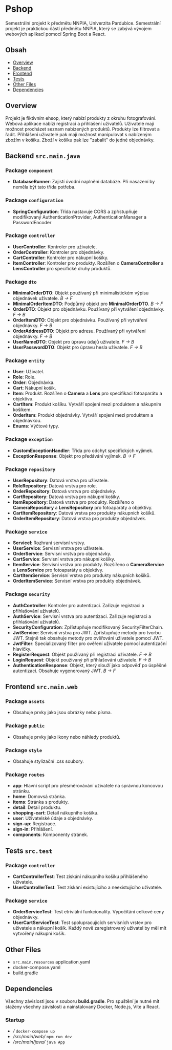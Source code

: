 # Pshop

Semestrální projekt k předmětu NNPIA, Univerzita Pardubice. Semestrální projekt je praktickou částí předmětu NNPIA,
který se zabývá vývojem webových aplikací pomocí Spring Boot a React.

## Obsah

- [Overview](#overview)
- [Backend](#backend-srcmainjava)
- [Frontend](#frontend-srcmainweb)
- [Tests](#tests-srctest)
- [Other Files](#other-files)
- [Dependencies](#dependencies)

## Overview

Projekt je fiktivním ehsop, který nabízí produkty z okruhu fotografování. Webová aplikace nabízí registraci a přihlášení
uživatelů. Uživatelé mají možnost procházet seznam nabízených produktů. Produkty lze filtrovat a řadit. Přihlášení
uživatelé pak mají možnost manipulovat s nabízeným zbožím v košíku. Zboží v košíku pak lze "zabalit" do jedné
objednávky.

## Backend `src.main.java`

### Package `component`

- **DatabaseRunner**: Zajistí úvodní naplnění databáze. Při nasazení by neměla být tato třída potřeba.

### Package `configuration`

- **SpringConfiguration**: Třída nastavuje CORS a zpřístupňuje modifikovaný AuthenticationProvider,
  AuthenticationManager a PasswordEncoder

### Package `controller`

- **UserController**: Kontroler pro uživatele.
- **OrderController**: Kontroler pro objednávky.
- **CartController**: Kontroler pro nákupní košíky.
- **ItemController**: Kontroler pro produkty. Rozšířen o **CameraController** a **LensController** pro specifické druhy
  produktů.

### Package `dto`

- **MinimalOrderDTO**: Objekt používaný při minimalistickém výpisu objednávek uživatele. *B -> F*
- **MinimalOrderItemDTO**: Podpůrný objekt pro **MinimalOrderDTO**. *B -> F*
- **OrderDTO**: Objekt pro objednávku. Používaný při vytváření objednávky. *F -> B*
- **OrderItemDTO**: Objekt pro objednávku. Používaný při vytváření objednávky. *F -> B*
- **OrderAddressDTO**: Objekt pro adresu. Používaný při vytváření objednávky. *F -> B*
- **UserNameDTO**: Objekt pro úpravu údajů uživatele. *F -> B*
- **UserPasswordDTO**: Objekt pro úpravu hesla uživatele. *F -> B*

### Package `entity`

- **User**: Uživatel.
- **Role**: Role.
- **Order**: Objednávka.
- **Cart**: Nákupní košík.
- **Item**: Produkt. Rozšířen o **Camera** a **Lens** pro specifikaci fotoaparátu a objektivu.
- **CartItem**: Produkt košíku. Vytváří spojení mezi produktem a nákupním košíkem.
- **OrderItem**: Produkt objednávky. Vytváří spojení mezi produktem a objednávkou.
- **Enums**: Výčtové typy.

### Package `exception`

- **CustomExceptionHandler**: Třída pro odchyt specifických vyjímek.
- **ExceptionResponse**: Objekt pro předávání vyjímek. *B -> F*

### Package `repository`

- **UserRepository**: Datová vrstva pro uživatele.
- **RoleRepository**: Datová vrstva pro role.
- **OrderRepository**: Datová vrstva pro objednávky.
- **CartRepository**: Datová vrstva pro nákupní košíky.
- **ItemRepository**: Datová vrstva pro produkty. Rozšířeno o **CameraRepository** a **LensRepository** pro fotoaparáty
  a objektivy.
- **CartItemRepository**: Datová vrstva pro produkty nákupních košíků.
- **OrderItemRepository**: Datová vrstva pro produkty objednávek.

### Package `service`

- **ServiceI**: Rozhraní servisní vrstvy.
- **UserService**: Servisní vrstva pro uživatele.
- **OrderService**: Servisní vrstva pro objednávky.
- **CartService**: Servisní vrstva pro nákupní košíky.
- **ItemService**: Servisní vrstva pro produkty. Rozšířeno o **CameraService** a **LensService** pro fotoaparáty a
  objektivy.
- **CartItemService**: Servisní vrstva pro produkty nákupních košíků.
- **OrderItemService**: Servisní vrstva pro produkty objednávek.

### Package `security`

- **AuthController**: Kontroler pro autentizaci. Zařizuje registraci a přihlašování uživatelů.
- **AuthService**: Servisní vrstva pro autentizaci. Zařizuje registraci a přihlašování uživatelů.
- **SecurityConfiguration**: Zpřístupňuje modifikovaný SecurityFilterChain.
- **JwtService**: Servisní vrstva pro JWT. Zpřístupňuje metody pro tvorbu JWT. Stejně tak obsahuje metody pro ověřování
  uživatele pomocí JWT.
- **JwtFilter**: Specializovaný filter pro ověření uživatele pomocí autentizační hlavičky.
- **RegisterRequest**: Objekt používaný při registraci uživatele. *F -> B*
- **LoginRequest**: Objekt používaný při přihlašování uživatele. *F -> B*
- **AuthenticationResponse**: Objekt, který slouží jako odpověď po úspěšné autentizaci. Obsahuje vygenerovaný JWT. *B ->
  F*

## Frontend `src.main.web`

### Package `assets`

- Obsahuje prvky jako jsou obrázky nebo písma.

### Package `public`

- Obsahuje prvky jako ikony nebo náhledy produktů.

### Package `style`

- Obsahuje stylizační .css soubory.

### Package `routes`

- **app**: Hlavní script pro přesměrovávání uživatele na správnou koncovou stránku.
- **home**: Domovsá stránka.
- **items**: Stránka s produkty.
- **detail**: Detail produktu.
- **shopping-cart**: Detail nákupního košíku.
- **user**: Uživatelské údaje a objednávky.
- **sign-up**: Registrace.
- **sign-in**: Přihlášení.
- **components**: Komponenty stránek.

## Tests `src.test`

### Package `controller`

- **CartControllerTest**: Test získání nákupního košíku přihlášeného uživatele.
- **UserControllerTest**: Test získání existujícího a neexistujícího uživatele.

### Package `service`

- **OrderServiceTest**: Test etriviální funkcionality. Vypočítání celkové ceny objednávky.
- **UserCartServiceTest**: Test spolupracujících servisních vrstev pro uživatele a nákupní košík. Každý nově
  zaregistrovaný uživatel by měl mít vytvořený nákupní košík.

## Other Files

- `src.main.resources` application.yaml
- docker-compose.yaml
- build.gradle

## Dependencies

Všechny závislosti jsou v souboru **build.gradle**. Pro spuštění je nutné mít staženy všechny závislosti a nainstalovaný
Docker, Node.js, Vite a React.

### Startup

- */* `docker-compose up`
- */src/main/web/* `npm run dev`
- */src/main/java/* `java App`